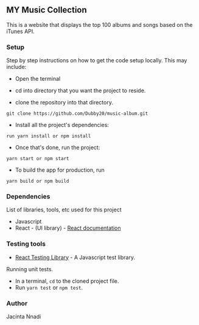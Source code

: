 ## MY Music Collection

This is a website that displays the top 100 albums and songs based on the iTunes API.


### Setup

Step by step instructions on how to get the code setup locally. This may include:

- Open the terminal
- cd into directory that you want the project to reside.


- clone the repository into that directory.
```
git clone https://github.com/Dubby20/music-album.git
```

- Install all the project's dependencies:
```
run yarn install or npm install
```
- Once that's done, run the project:
```
yarn start or npm start
```

- To build the app for production, run 
```
yarn build or npm build
```

### Dependencies

List of libraries, tools, etc used for this project

- Javascript
- React - (UI library) - [React documentation](https://reactjs.org/)


### Testing tools

- [React Testing Library](https://testing-library.com/) - A Javascript test library.


Running unit tests.

- In a terminal, `cd` to the cloned project file.
- Run `yarn test` or `npm test`.


### Author

Jacinta Nnadi





